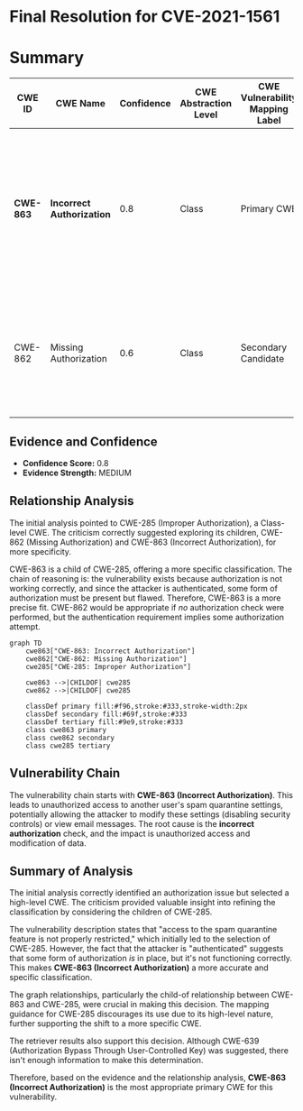 # Final Resolution for CVE-2021-1561

# Summary
| CWE ID | CWE Name | Confidence | CWE Abstraction Level | CWE Vulnerability Mapping Label | CWE-Vulnerability Mapping Notes |
|---|---|---|---|---|---|
| **CWE-863** | **Incorrect Authorization** | 0.8 | Class | Primary CWE | The product performs an authorization check when an actor attempts to access a resource or perform an action, but it does not correctly perform the check. |
| CWE-862 | Missing Authorization | 0.6 | Class | Secondary Candidate | The product does not perform an authorization check when an actor attempts to access a resource or perform an action. |

## Evidence and Confidence

*   **Confidence Score:** 0.8
*   **Evidence Strength:** MEDIUM

## Relationship Analysis
The initial analysis pointed to CWE-285 (Improper Authorization), a Class-level CWE. The criticism correctly suggested exploring its children, CWE-862 (Missing Authorization) and CWE-863 (Incorrect Authorization), for more specificity.

CWE-863 is a child of CWE-285, offering a more specific classification. The chain of reasoning is: the vulnerability exists because authorization is not working correctly, and since the attacker is authenticated, some form of authorization must be present but flawed. Therefore, CWE-863 is a more precise fit. CWE-862 would be appropriate if *no* authorization check were performed, but the authentication requirement implies some authorization attempt.
```mermaid
graph TD
    cwe863["CWE-863: Incorrect Authorization"]
    cwe862["CWE-862: Missing Authorization"]
    cwe285["CWE-285: Improper Authorization"]
    
    cwe863 -->|CHILDOF| cwe285
    cwe862 -->|CHILDOF| cwe285
    
    classDef primary fill:#f96,stroke:#333,stroke-width:2px
    classDef secondary fill:#69f,stroke:#333
    classDef tertiary fill:#9e9,stroke:#333
    class cwe863 primary
    class cwe862 secondary
    class cwe285 tertiary
```

## Vulnerability Chain
The vulnerability chain starts with **CWE-863 (Incorrect Authorization)**. This leads to unauthorized access to another user's spam quarantine settings, potentially allowing the attacker to modify these settings (disabling security controls) or view email messages. The root cause is the **incorrect authorization** check, and the impact is unauthorized access and modification of data.

## Summary of Analysis
The initial analysis correctly identified an authorization issue but selected a high-level CWE. The criticism provided valuable insight into refining the classification by considering the children of CWE-285.

The vulnerability description states that "access to the spam quarantine feature is not properly restricted," which initially led to the selection of CWE-285. However, the fact that the attacker is "authenticated" suggests that some form of authorization *is* in place, but it's not functioning correctly. This makes **CWE-863 (Incorrect Authorization)** a more accurate and specific classification.

The graph relationships, particularly the child-of relationship between CWE-863 and CWE-285, were crucial in making this decision. The mapping guidance for CWE-285 discourages its use due to its high-level nature, further supporting the shift to a more specific CWE.

The retriever results also support this decision. Although CWE-639 (Authorization Bypass Through User-Controlled Key) was suggested, there isn't enough information to make this determination.

Therefore, based on the evidence and the relationship analysis, **CWE-863 (Incorrect Authorization)** is the most appropriate primary CWE for this vulnerability.